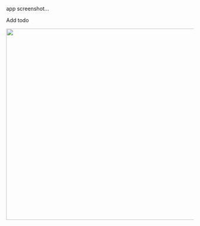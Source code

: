 app screenshot...

Add todo

<img src="https://user-images.githubusercontent.com/67529119/192229204-284c25d7-61a2-4d13-a6a0-08b78b11d340.png" width="512" height="512"/>
